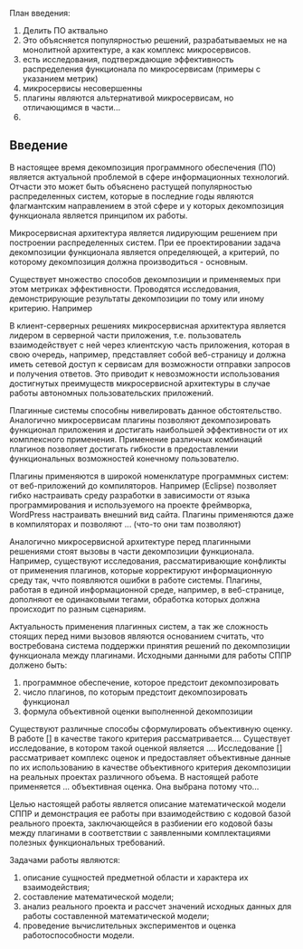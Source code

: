 План введения:

1. Делить ПО актвально
2. Это объясняется популярностью решений, разрабатываемых не на монолитной архитектуре, а как комплекс микросервисов.
3. есть исследования, подтверждающие эффективность распределения функционала по микросервисам (примеры с указанием метрик)
4. микросервисы несовершенны
5. плагины являются альтернативой микросервисам, но отличающимся в части...
6. 

<!-- Пока выглядит так, что я показываю на микросервисах, как их делили и что с ними делали, а потом про плагины свои.. вообще звучит хайпово -->

## Введение

В настоящее время декомпозиция программного обеспечения (ПО) является актуальной проблемой в сфере информационных технологий. Отчасти это может быть объяснено растущей популярностью распределенных систем, которые в последние годы являются флагмантским направлением в этой сфере и у которых декомпозиция функционала является принципом их работы.

Микросервисная архитектура является лидирующим решением при построении распределенных систем. При ее проектировании задача декомпозиции функционала является определяющей, а критерий, по которому декомпозиция должна производиться - основным.

Существует множество способов декомпозиции и применяемых при этом метриках эффективности. Проводятся исследования, демонстрирующие результаты декомпозиции по тому или иному критерию. Например 

<!-- Сюда вставка выдержки из литературы, что они там исследовали и каких результатов добились -->

В клиент-серверных решениях микросервисная архитектура является лидером в серверной части приложения, т.е. пользователь взаимодействует с ней через клиентскую часть приложения, которая в свою очередь, например, представляет собой веб-страницу и должна иметь сетевой доступ к сервисам для возможности отправки запросов и получения ответов. Это приводит к невозможности использования достигнутых преимуществ микросервисной архитектуры в случае работы автономных пользовательских приложений.

Плагинные системы способны нивелировать данное обстоятельство. Аналогично микросервисам плагины позволяют декомпозировать функционал приложения и достигать наибольшей эффективности от их комплексного применения. Применение различных комбинаций плагинов позволяет достигать гибкости в предоставлении функциональных возможностей конечному пользователю.

Плагины применяются в широкой номенклатуре программных систем: от веб-приложений до компиляторов. Например (Eclipse) позволяет гибко настраивать среду разработки в зависимости от языка программирования и используемого на проекте фреймворка, WordPress настраивать внешний вид сайта. Плагины применяются даже в компиляторах и позволяют ... (что-то они там позволяют)

Аналогично микросервисной архитектуре перед плагинными решениями стоят вызовы в части декомпозиции функционала. Например, существуют исследования, рассматиривающие конфликты от применения плагинов, которые корректируют информационную среду так, ччто появляются ошибки в работе системы. Плагины, работая в единой информационной среде, например, в веб-странице, дополняют ее одинаковыми тегами, обработка которых должна происходит по разным сценариям.

Актуальность применения плагинных систем, а так же сложность стоящих перед ними вызовов являются основанием считать, что востребована система поддержки принятия решений по декомпозиции функционала между плагинами. Исходными данными для работы СППР должено быть:
1. программное обеспечение, которое предстоит декомпозировать
2. число плагинов, по которым предстоит декомпозировать функционал
3. формула объективной оценки выполненной декомпозиции

Существуют различные способы сформулировать объективную оценку. В работе [] в качестве такого критерия рассматривается.... Существует исследование, в котором такой оценкой является .... Исследование [] рассматривает комплекс оценок и предоставляет объективные данные по их использованию в качестве объективного критерия декомпозиции на реальных проектах различного объема. В настоящей работе применяется ... объективная оценка. Она выбрана потому что...

Целью настоящей работы является описание математической модели СППР и демонстрация ее работы при взаимодействию с кодовой базой реального проекта, заключающейся в разбиении его кодовой базы между плагинами в соответствии с заявленными комплектациями полезных функциональных требований.

Задачами работы являются:
1. описание сущностей предметной области и характера их взаимодействия;
2. составление математической модели;
3. анализ реального проекта и рассчет значений исходных данных для работы составленной математической модели;
4. проведение вычислительных экспериментов и оценка работоспособности модели.
